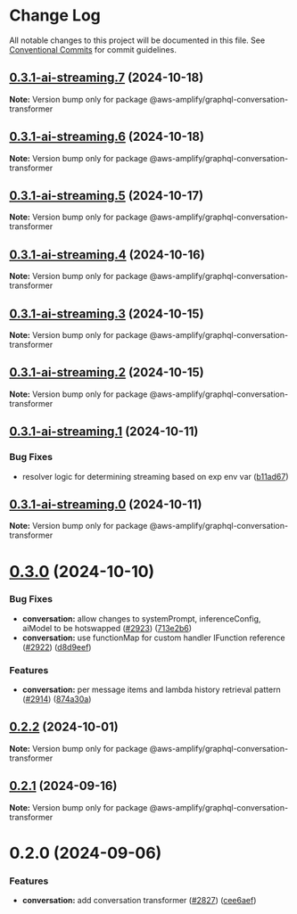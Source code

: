 # Change Log

All notable changes to this project will be documented in this file.
See [Conventional Commits](https://conventionalcommits.org) for commit guidelines.

## [0.3.1-ai-streaming.7](https://github.com/aws-amplify/amplify-category-api/compare/@aws-amplify/graphql-conversation-transformer@0.3.1-ai-streaming.6...@aws-amplify/graphql-conversation-transformer@0.3.1-ai-streaming.7) (2024-10-18)

**Note:** Version bump only for package @aws-amplify/graphql-conversation-transformer

## [0.3.1-ai-streaming.6](https://github.com/aws-amplify/amplify-category-api/compare/@aws-amplify/graphql-conversation-transformer@0.3.1-ai-streaming.5...@aws-amplify/graphql-conversation-transformer@0.3.1-ai-streaming.6) (2024-10-18)

**Note:** Version bump only for package @aws-amplify/graphql-conversation-transformer

## [0.3.1-ai-streaming.5](https://github.com/aws-amplify/amplify-category-api/compare/@aws-amplify/graphql-conversation-transformer@0.3.1-ai-streaming.4...@aws-amplify/graphql-conversation-transformer@0.3.1-ai-streaming.5) (2024-10-17)

**Note:** Version bump only for package @aws-amplify/graphql-conversation-transformer

## [0.3.1-ai-streaming.4](https://github.com/aws-amplify/amplify-category-api/compare/@aws-amplify/graphql-conversation-transformer@0.3.1-ai-streaming.3...@aws-amplify/graphql-conversation-transformer@0.3.1-ai-streaming.4) (2024-10-16)

**Note:** Version bump only for package @aws-amplify/graphql-conversation-transformer

## [0.3.1-ai-streaming.3](https://github.com/aws-amplify/amplify-category-api/compare/@aws-amplify/graphql-conversation-transformer@0.3.1-ai-streaming.2...@aws-amplify/graphql-conversation-transformer@0.3.1-ai-streaming.3) (2024-10-15)

**Note:** Version bump only for package @aws-amplify/graphql-conversation-transformer

## [0.3.1-ai-streaming.2](https://github.com/aws-amplify/amplify-category-api/compare/@aws-amplify/graphql-conversation-transformer@0.3.1-ai-streaming.1...@aws-amplify/graphql-conversation-transformer@0.3.1-ai-streaming.2) (2024-10-15)

**Note:** Version bump only for package @aws-amplify/graphql-conversation-transformer

## [0.3.1-ai-streaming.1](https://github.com/aws-amplify/amplify-category-api/compare/@aws-amplify/graphql-conversation-transformer@0.3.1-ai-streaming.0...@aws-amplify/graphql-conversation-transformer@0.3.1-ai-streaming.1) (2024-10-11)

### Bug Fixes

- resolver logic for determining streaming based on exp env var ([b11ad67](https://github.com/aws-amplify/amplify-category-api/commit/b11ad67d4347445052a28421c962d3f9b15d7d86))

## [0.3.1-ai-streaming.0](https://github.com/aws-amplify/amplify-category-api/compare/@aws-amplify/graphql-conversation-transformer@0.3.0...@aws-amplify/graphql-conversation-transformer@0.3.1-ai-streaming.0) (2024-10-11)

**Note:** Version bump only for package @aws-amplify/graphql-conversation-transformer

# [0.3.0](https://github.com/aws-amplify/amplify-category-api/compare/@aws-amplify/graphql-conversation-transformer@0.2.2...@aws-amplify/graphql-conversation-transformer@0.3.0) (2024-10-10)

### Bug Fixes

- **conversation:** allow changes to systemPrompt, inferenceConfig, aiModel to be hotswapped ([#2923](https://github.com/aws-amplify/amplify-category-api/issues/2923)) ([713e2b6](https://github.com/aws-amplify/amplify-category-api/commit/713e2b6d52fd17ba29968934e416604564a0132f))
- **conversation:** use functionMap for custom handler IFunction reference ([#2922](https://github.com/aws-amplify/amplify-category-api/issues/2922)) ([d8d9eef](https://github.com/aws-amplify/amplify-category-api/commit/d8d9eefedc5ac411c9dc358a62c2461cfbb6a98a))

### Features

- **conversation:** per message items and lambda history retrieval pattern ([#2914](https://github.com/aws-amplify/amplify-category-api/issues/2914)) ([874a30a](https://github.com/aws-amplify/amplify-category-api/commit/874a30ace18885f63c6be3274f32e4331bca98ed))

## [0.2.2](https://github.com/aws-amplify/amplify-category-api/compare/@aws-amplify/graphql-conversation-transformer@0.2.1...@aws-amplify/graphql-conversation-transformer@0.2.2) (2024-10-01)

**Note:** Version bump only for package @aws-amplify/graphql-conversation-transformer

## [0.2.1](https://github.com/aws-amplify/amplify-category-api/compare/@aws-amplify/graphql-conversation-transformer@0.2.0...@aws-amplify/graphql-conversation-transformer@0.2.1) (2024-09-16)

**Note:** Version bump only for package @aws-amplify/graphql-conversation-transformer

# 0.2.0 (2024-09-06)

### Features

- **conversation:** add conversation transformer ([#2827](https://github.com/aws-amplify/amplify-category-api/issues/2827)) ([cee6aef](https://github.com/aws-amplify/amplify-category-api/commit/cee6aef1358293fe51909a64d1cf9941afc46aba))
